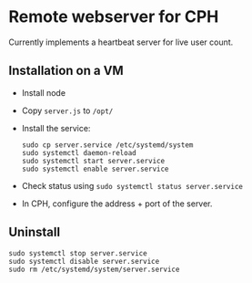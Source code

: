 # Remote webserver for CPH

Currently implements a heartbeat server for live user count.

## Installation on a VM

-   Install node
-   Copy `server.js` to `/opt/`
-   Install the service:

    ```
    sudo cp server.service /etc/systemd/system
    sudo systemctl daemon-reload
    sudo systemctl start server.service
    sudo systemctl enable server.service
    ```

-   Check status using `sudo systemctl status server.service`
-   In CPH, configure the address + port of the server.

## Uninstall

```
sudo systemctl stop server.service
sudo systemctl disable server.service
sudo rm /etc/systemd/system/server.service
```
